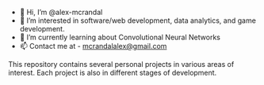 - 👋 Hi, I’m @alex-mcrandal
- 👀 I’m interested in software/web development, data analytics, and game development.
- 🌱 I’m currently learning about Convolutional Neural Networks
- 📫 Contact me at - mcrandalalex@gmail.com

This repository contains several personal projects in various areas of interest. Each project is also in different stages of development.

<!---
alex-mcrandal/alex-mcrandal is a ✨ special ✨ repository because its `README.md` (this file) appears on your GitHub profile.
You can click the Preview link to take a look at your changes.
--->
